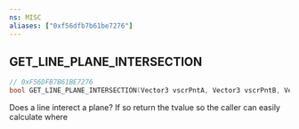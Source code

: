 ```yaml
---
ns: MISC
aliases: ["0xf56dfb7b61be7276"]
---
```

## GET_LINE_PLANE_INTERSECTION

```c
// 0xF56DFB7B61BE7276
bool GET_LINE_PLANE_INTERSECTION(Vector3 vscrPntA, Vector3 vscrPntB, Vector3 vscrPntOnPlane, Vector3 vscrNormal);
```

Does a line interect a plane? If so return the tvalue so the caller can easily calculate where

